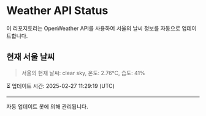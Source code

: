 
# Weather API Status

이 리포지토리는 OpenWeather API를 사용하여 서울의 날씨 정보를 자동으로 업데이트합니다.

## 현재 서울 날씨
> 서울의 현재 날씨: clear sky, 온도: 2.76°C, 습도: 41%

⏳ 업데이트 시간: 2025-02-27 11:29:19 (UTC)

---
자동 업데이트 봇에 의해 관리됩니다.
